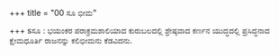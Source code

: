 +++
title = "00 ಸೂ ಭೀಮ"

+++
sಸೂ : ಭಯಂಕರ ಪರಾಕ್ರಮಶಾಲಿಯಾದ ಕುರುಬಲದಲ್ಲಿ ಶ್ರೇಷ್ಠವಾದ ಕರ್ಣನ ಯುದ್ಧದಲ್ಲಿ ಪ್ರಸಿದ್ಧನಾದ ಕ್ಷೇಮಧೂರ್ತಿ ರಾಜನನ್ನು ಕಲಿಭೀಮನು ಕೆಡವಿದನು.